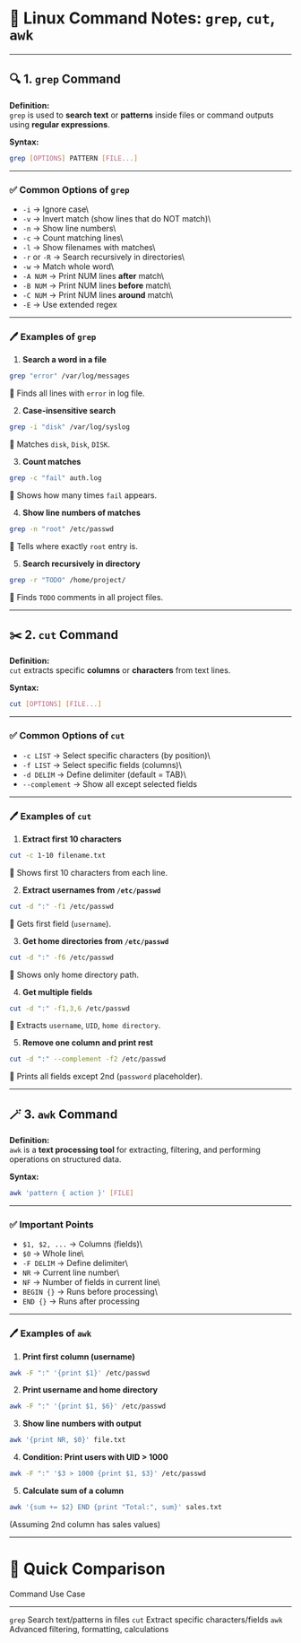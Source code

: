 # 📘 Linux Command Notes: `grep`, `cut`, `awk`

------------------------------------------------------------------------

## 🔍 1. `grep` Command

**Definition:**\
`grep` is used to **search text** or **patterns** inside files or
command outputs using **regular expressions**.

**Syntax:**

``` bash
grep [OPTIONS] PATTERN [FILE...]
```

------------------------------------------------------------------------

### ✅ Common Options of `grep`

-   `-i` → Ignore case\
-   `-v` → Invert match (show lines that do NOT match)\
-   `-n` → Show line numbers\
-   `-c` → Count matching lines\
-   `-l` → Show filenames with matches\
-   `-r` or `-R` → Search recursively in directories\
-   `-w` → Match whole word\
-   `-A NUM` → Print NUM lines **after** match\
-   `-B NUM` → Print NUM lines **before** match\
-   `-C NUM` → Print NUM lines **around** match\
-   `-E` → Use extended regex

------------------------------------------------------------------------

### 🖊 Examples of `grep`

1.  **Search a word in a file**

``` bash
grep "error" /var/log/messages
```

🔎 Finds all lines with `error` in log file.

2.  **Case-insensitive search**

``` bash
grep -i "disk" /var/log/syslog
```

🔎 Matches `disk`, `Disk`, `DISK`.

3.  **Count matches**

``` bash
grep -c "fail" auth.log
```

🔎 Shows how many times `fail` appears.

4.  **Show line numbers of matches**

``` bash
grep -n "root" /etc/passwd
```

🔎 Tells where exactly `root` entry is.

5.  **Search recursively in directory**

``` bash
grep -r "TODO" /home/project/
```

🔎 Finds `TODO` comments in all project files.

------------------------------------------------------------------------

## ✂️ 2. `cut` Command

**Definition:**\
`cut` extracts specific **columns** or **characters** from text lines.

**Syntax:**

``` bash
cut [OPTIONS] [FILE...]
```

------------------------------------------------------------------------

### ✅ Common Options of `cut`

-   `-c LIST` → Select specific characters (by position)\
-   `-f LIST` → Select specific fields (columns)\
-   `-d DELIM` → Define delimiter (default = TAB)\
-   `--complement` → Show all except selected fields

------------------------------------------------------------------------

### 🖊 Examples of `cut`

1.  **Extract first 10 characters**

``` bash
cut -c 1-10 filename.txt
```

🔎 Shows first 10 characters from each line.

2.  **Extract usernames from `/etc/passwd`**

``` bash
cut -d ":" -f1 /etc/passwd
```

🔎 Gets first field (`username`).

3.  **Get home directories from `/etc/passwd`**

``` bash
cut -d ":" -f6 /etc/passwd
```

🔎 Shows only home directory path.

4.  **Get multiple fields**

``` bash
cut -d ":" -f1,3,6 /etc/passwd
```

🔎 Extracts `username`, `UID`, `home directory`.

5.  **Remove one column and print rest**

``` bash
cut -d ":" --complement -f2 /etc/passwd
```

🔎 Prints all fields except 2nd (`password` placeholder).

------------------------------------------------------------------------

## 🪄 3. `awk` Command

**Definition:**\
`awk` is a **text processing tool** for extracting, filtering, and
performing operations on structured data.

**Syntax:**

``` bash
awk 'pattern { action }' [FILE]
```

------------------------------------------------------------------------

### ✅ Important Points

-   `$1, $2, ...` → Columns (fields)\
-   `$0` → Whole line\
-   `-F DELIM` → Define delimiter\
-   `NR` → Current line number\
-   `NF` → Number of fields in current line\
-   `BEGIN {}` → Runs before processing\
-   `END {}` → Runs after processing

------------------------------------------------------------------------

### 🖊 Examples of `awk`

1.  **Print first column (username)**

``` bash
awk -F ":" '{print $1}' /etc/passwd
```

2.  **Print username and home directory**

``` bash
awk -F ":" '{print $1, $6}' /etc/passwd
```

3.  **Show line numbers with output**

``` bash
awk '{print NR, $0}' file.txt
```

4.  **Condition: Print users with UID \> 1000**

``` bash
awk -F ":" '$3 > 1000 {print $1, $3}' /etc/passwd
```

5.  **Calculate sum of a column**

``` bash
awk '{sum += $2} END {print "Total:", sum}' sales.txt
```

(Assuming 2nd column has sales values)

------------------------------------------------------------------------

# 📌 Quick Comparison

  Command   Use Case
  --------- ----------------------------------------------
  `grep`    Search text/patterns in files
  `cut`     Extract specific characters/fields
  `awk`     Advanced filtering, formatting, calculations
